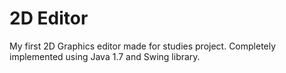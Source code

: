 <h1>2D Editor</h1>

My first 2D Graphics editor made for studies project. Completely implemented using Java 1.7 and Swing library.
